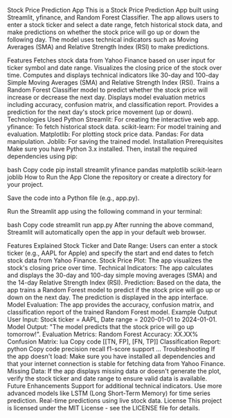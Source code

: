 Stock Price Prediction App
This is a Stock Price Prediction App built using Streamlit, yfinance, and Random Forest Classifier. The app allows users to enter a stock ticker and select a date range, fetch historical stock data, and make predictions on whether the stock price will go up or down the following day. The model uses technical indicators such as Moving Averages (SMA) and Relative Strength Index (RSI) to make predictions.

Features
Fetches stock data from Yahoo Finance based on user input for ticker symbol and date range.
Visualizes the closing price of the stock over time.
Computes and displays technical indicators like 30-day and 100-day Simple Moving Averages (SMA) and Relative Strength Index (RSI).
Trains a Random Forest Classifier model to predict whether the stock price will increase or decrease the next day.
Displays model evaluation metrics including accuracy, confusion matrix, and classification report.
Provides a prediction for the next day's stock price movement (up or down).
Technologies Used
Python
Streamlit: For creating the interactive web app.
yfinance: To fetch historical stock data.
scikit-learn: For model training and evaluation.
Matplotlib: For plotting stock price data.
Pandas: For data manipulation.
Joblib: For saving the trained model.
Installation
Prerequisites
Make sure you have Python 3.x installed. Then, install the required dependencies using pip:

bash
Copy code
pip install streamlit yfinance pandas matplotlib scikit-learn joblib
How to Run the App
Clone the repository or create a directory for your project.

Save the code into a Python file (e.g., app.py).

Run the Streamlit app using the following command in your terminal:

bash
Copy code
streamlit run app.py
After running the above command, Streamlit will automatically open the app in your default web browser.

Features Explained
Stock Ticker and Date Range: Users can enter a stock ticker (e.g., AAPL for Apple) and specify the start and end dates to fetch stock data from Yahoo Finance.
Stock Price Plot: The app visualizes the stock's closing price over time.
Technical Indicators: The app calculates and displays the 30-day and 100-day simple moving averages (SMA) and the 14-day Relative Strength Index (RSI).
Prediction: Based on the data, the app trains a Random Forest model to predict if the stock price will go up or down on the next day. The prediction is displayed in the app interface.
Model Evaluation: The app provides the accuracy, confusion matrix, and classification report of the trained Random Forest model.
Example Output
User Input: Stock ticker = AAPL, Date range = 2020-01-01 to 2024-01-01.
Model Output: "The model predicts that the stock price will go up tomorrow!".
Evaluation Metrics:
Random Forest Accuracy: XX.XX%
Confusion Matrix:
lua
Copy code
[[TN, FP],
 [FN, TP]]
Classification Report:
python
Copy code
precision    recall  f1-score   support
...
Troubleshooting
If the app doesn't load: Make sure you have installed all dependencies and that your internet connection is stable for fetching data from Yahoo Finance.
Missing Data: If the app displays missing data or doesn't generate the plot, verify the stock ticker and date range to ensure valid data is available.
Future Enhancements
Support for additional technical indicators.
Use more advanced models like LSTM (Long Short-Term Memory) for time series prediction.
Real-time predictions using live stock data.
License
This project is licensed under the MIT License - see the LICENSE file for details.
